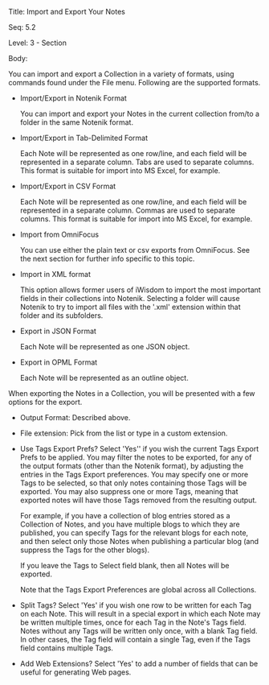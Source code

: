 Title:  Import and Export Your Notes

Seq:    5.2

Level:  3 - Section

Body: 

You can import and export a Collection in a variety of formats, using commands found under the File menu.
Following are the supported formats.

* Import/Export in Notenik Format  

	You can import and export your Notes in the current collection from/to a folder in the same Notenik format.

* Import/Export in Tab-Delimited Format  

	Each Note will be represented as one row/line, and each field will be represented in a separate column. Tabs are used to separate columns. This format is suitable for import into MS Excel, for example.

* Import/Export in CSV Format

	Each Note will be represented as one row/line, and each field will be represented in a separate column. Commas are used to separate columns. This format is suitable for import into MS Excel, for example.
	
* Import from OmniFocus

	You can use either the plain text or csv exports from OmniFocus. See the next section for further info specific to this topic. 

* Import in XML format

	This option allows former users of iWisdom to import the most important fields in their collections into Notenik. Selecting a folder will cause Notenik to try to import all files with the '.xml' extension within that folder and its subfolders. 

* Export in JSON Format

	Each Note will be represented as one JSON object. 

* Export in OPML Format

	Each Note will be represented as an outline object. 

When exporting the Notes in a Collection, you will be presented with a few options for the export. 

* Output Format: Described above. 

* File extension: Pick from the list or type in a custom extension. 

* Use Tags Export Prefs? Select 'Yes'' if you wish the current Tags Export Prefs to be applied. You may filter the notes to be exported, for any of the output formats (other than the Notenik format), by adjusting the entries in the Tags Export preferences. You may specify one or more Tags to be selected, so that only notes containing those Tags will be exported. You may also suppress one or more Tags, meaning that exported notes will have those Tags removed from the resulting output.

	For example, if you have a collection of blog entries stored as a Collection of Notes, and you have multiple blogs to which they are published, you can specify Tags for the relevant blogs for each note, and then select only those Notes when publishing a particular blog (and suppress the Tags for the other blogs).

	If you leave the Tags to Select field blank, then all Notes will be exported.

	Note that the Tags Export Preferences are global across all Collections. 

* Split Tags? Select 'Yes' if you wish one row to be written for each Tag on each Note. This will result in a special export in which each Note may be written multiple times, once for each Tag in the Note's Tags field. Notes without any Tags will be written only once, with a blank Tag field. In other cases, the Tag field will contain a single Tag, even if the Tags field contains multiple Tags. 

* Add Web Extensions? Select 'Yes' to add a number of fields that can be useful for generating Web pages.
